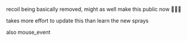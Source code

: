 recoil being basically removed, might as well make this public now 🤷🏻‍♀️ 
 
takes more effort to update this than learn the new sprays
 
also mouse_event 
